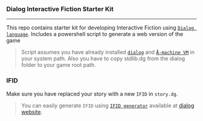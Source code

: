 ### Dialog Interactive Fiction Starter Kit
<hr/>

This repo contains starter kit for developing Interactive Fiction using [`Dialog language`][dialog]. Includes a powershell script to generate a web version of the game

> Script assumes you have already installed [`dialog`][dialog] and [`Å-machine VM`][a-machine] in your system path. Also you have to copy stdlib.dg from the dialog folder to your game root path.

### IFID
Make sure you have replaced your story with a new `IFID` in `story.dg`.
> You can easily generate `IFID` using [`IFID generator`][dialog] available at [dialog website][dialog].

[dialog]: https://www.linusakesson.net/dialog/
[a-machine]: https://www.linusakesson.net/dialog/aamachine/index.php